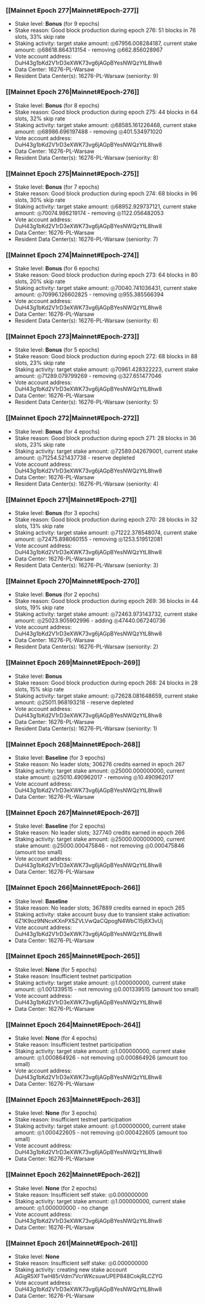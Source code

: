 ### [[Mainnet Epoch 277|Mainnet#Epoch-277]]
* Stake level: **Bonus** (for 9 epochs)
* Stake reason: Good block production during epoch 276: 51 blocks in 76 slots, 33% skip rate
* Staking activity: target stake amount: ◎67956.008284187, current stake amount: ◎68618.864313154 - removing ◎662.856028967
* Vote account address: DuH43g1bKd2V1rD3eXWK73vg6jAGpBYesNWQzYtL8hw8
* Data Center: 16276-PL-Warsaw
* Resident Data Center(s): 16276-PL-Warsaw (seniority: 9)
### [[Mainnet Epoch 276|Mainnet#Epoch-276]]
* Stake level: **Bonus** (for 8 epochs)
* Stake reason: Good block production during epoch 275: 44 blocks in 64 slots, 32% skip rate
* Staking activity: target stake amount: ◎68585.161226468, current stake amount: ◎68986.696197488 - removing ◎401.534971020
* Vote account address: DuH43g1bKd2V1rD3eXWK73vg6jAGpBYesNWQzYtL8hw8
* Data Center: 16276-PL-Warsaw
* Resident Data Center(s): 16276-PL-Warsaw (seniority: 8)
### [[Mainnet Epoch 275|Mainnet#Epoch-275]]
* Stake level: **Bonus** (for 7 epochs)
* Stake reason: Good block production during epoch 274: 68 blocks in 96 slots, 30% skip rate
* Staking activity: target stake amount: ◎68952.929737121, current stake amount: ◎70074.986219174 - removing ◎1122.056482053
* Vote account address: DuH43g1bKd2V1rD3eXWK73vg6jAGpBYesNWQzYtL8hw8
* Data Center: 16276-PL-Warsaw
* Resident Data Center(s): 16276-PL-Warsaw (seniority: 7)
### [[Mainnet Epoch 274|Mainnet#Epoch-274]]
* Stake level: **Bonus** (for 6 epochs)
* Stake reason: Good block production during epoch 273: 64 blocks in 80 slots, 20% skip rate
* Staking activity: target stake amount: ◎70040.741036431, current stake amount: ◎70996.126602825 - removing ◎955.385566394
* Vote account address: DuH43g1bKd2V1rD3eXWK73vg6jAGpBYesNWQzYtL8hw8
* Data Center: 16276-PL-Warsaw
* Resident Data Center(s): 16276-PL-Warsaw (seniority: 6)
### [[Mainnet Epoch 273|Mainnet#Epoch-273]]
* Stake level: **Bonus** (for 5 epochs)
* Stake reason: Good block production during epoch 272: 68 blocks in 88 slots, 23% skip rate
* Staking activity: target stake amount: ◎70961.428322223, current stake amount: ◎71289.079799269 - removing ◎327.651477046
* Vote account address: DuH43g1bKd2V1rD3eXWK73vg6jAGpBYesNWQzYtL8hw8
* Data Center: 16276-PL-Warsaw
* Resident Data Center(s): 16276-PL-Warsaw (seniority: 5)
### [[Mainnet Epoch 272|Mainnet#Epoch-272]]
* Stake level: **Bonus** (for 4 epochs)
* Stake reason: Good block production during epoch 271: 28 blocks in 36 slots, 23% skip rate
* Staking activity: target stake amount: ◎72589.042679001, current stake amount: ◎71254.521437738 - reserve depleted
* Vote account address: DuH43g1bKd2V1rD3eXWK73vg6jAGpBYesNWQzYtL8hw8
* Data Center: 16276-PL-Warsaw
* Resident Data Center(s): 16276-PL-Warsaw (seniority: 4)
### [[Mainnet Epoch 271|Mainnet#Epoch-271]]
* Stake level: **Bonus** (for 3 epochs)
* Stake reason: Good block production during epoch 270: 28 blocks in 32 slots, 13% skip rate
* Staking activity: target stake amount: ◎71222.378548074, current stake amount: ◎72475.898060155 - removing ◎1253.519512081
* Vote account address: DuH43g1bKd2V1rD3eXWK73vg6jAGpBYesNWQzYtL8hw8
* Data Center: 16276-PL-Warsaw
* Resident Data Center(s): 16276-PL-Warsaw (seniority: 3)
### [[Mainnet Epoch 270|Mainnet#Epoch-270]]
* Stake level: **Bonus** (for 2 epochs)
* Stake reason: Good block production during epoch 269: 36 blocks in 44 slots, 19% skip rate
* Staking activity: target stake amount: ◎72463.973143732, current stake amount: ◎25023.905902996 - adding ◎47440.067240736
* Vote account address: DuH43g1bKd2V1rD3eXWK73vg6jAGpBYesNWQzYtL8hw8
* Data Center: 16276-PL-Warsaw
* Resident Data Center(s): 16276-PL-Warsaw (seniority: 2)
### [[Mainnet Epoch 269|Mainnet#Epoch-269]]
* Stake level: **Bonus**
* Stake reason: Good block production during epoch 268: 24 blocks in 28 slots, 15% skip rate
* Staking activity: target stake amount: ◎72628.081648659, current stake amount: ◎25011.968193218 - reserve depleted
* Vote account address: DuH43g1bKd2V1rD3eXWK73vg6jAGpBYesNWQzYtL8hw8
* Data Center: 16276-PL-Warsaw
* Resident Data Center(s): 16276-PL-Warsaw (seniority: 1)
### [[Mainnet Epoch 268|Mainnet#Epoch-268]]
* Stake level: **Baseline** (for 3 epochs)
* Stake reason: No leader slots; 306276 credits earned in epoch 267
* Staking activity: target stake amount: ◎25000.000000000, current stake amount: ◎25010.490962017 - removing ◎10.490962017
* Vote account address: DuH43g1bKd2V1rD3eXWK73vg6jAGpBYesNWQzYtL8hw8
* Data Center: 16276-PL-Warsaw
### [[Mainnet Epoch 267|Mainnet#Epoch-267]]
* Stake level: **Baseline** (for 2 epochs)
* Stake reason: No leader slots; 327740 credits earned in epoch 266
* Staking activity: target stake amount: ◎25000.000000000, current stake amount: ◎25000.000475846 - not removing ◎0.000475846 (amount too small)
* Vote account address: DuH43g1bKd2V1rD3eXWK73vg6jAGpBYesNWQzYtL8hw8
* Data Center: 16276-PL-Warsaw
### [[Mainnet Epoch 266|Mainnet#Epoch-266]]
* Stake level: **Baseline**
* Stake reason: No leader slots; 367889 credits earned in epoch 265
* Staking activity: stake account busy due to transient stake activation: 6Z1K9oz9NNcxKXnPX5ZVLVwQaCQpogN4WbC15j8X3vUj
* Vote account address: DuH43g1bKd2V1rD3eXWK73vg6jAGpBYesNWQzYtL8hw8
* Data Center: 16276-PL-Warsaw
### [[Mainnet Epoch 265|Mainnet#Epoch-265]]
* Stake level: **None** (for 5 epochs)
* Stake reason: Insufficient testnet participation
* Staking activity: target stake amount: ◎1.000000000, current stake amount: ◎1.001339515 - not removing ◎0.001339515 (amount too small)
* Vote account address: DuH43g1bKd2V1rD3eXWK73vg6jAGpBYesNWQzYtL8hw8
* Data Center: 16276-PL-Warsaw
### [[Mainnet Epoch 264|Mainnet#Epoch-264]]
* Stake level: **None** (for 4 epochs)
* Stake reason: Insufficient testnet participation
* Staking activity: target stake amount: ◎1.000000000, current stake amount: ◎1.000864926 - not removing ◎0.000864926 (amount too small)
* Vote account address: DuH43g1bKd2V1rD3eXWK73vg6jAGpBYesNWQzYtL8hw8
* Data Center: 16276-PL-Warsaw
### [[Mainnet Epoch 263|Mainnet#Epoch-263]]
* Stake level: **None** (for 3 epochs)
* Stake reason: Insufficient testnet participation
* Staking activity: target stake amount: ◎1.000000000, current stake amount: ◎1.000422605 - not removing ◎0.000422605 (amount too small)
* Vote account address: DuH43g1bKd2V1rD3eXWK73vg6jAGpBYesNWQzYtL8hw8
* Data Center: 16276-PL-Warsaw
### [[Mainnet Epoch 262|Mainnet#Epoch-262]]
* Stake level: **None** (for 2 epochs)
* Stake reason: Insufficient self stake: ◎0.000000000
* Staking activity: target stake amount: ◎1.000000000, current stake amount: ◎1.000000000 - no change
* Vote account address: DuH43g1bKd2V1rD3eXWK73vg6jAGpBYesNWQzYtL8hw8
* Data Center: 16276-PL-Warsaw
### [[Mainnet Epoch 261|Mainnet#Epoch-261]]
* Stake level: **None**
* Stake reason: Insufficient self stake: ◎0.000000000
* Staking activity: creating new stake account AGigR5XFTwH85rVdm7VcrWKcsuwUPEP848CokjRLCZYG
* Vote account address: DuH43g1bKd2V1rD3eXWK73vg6jAGpBYesNWQzYtL8hw8
* Data Center: 16276-PL-Warsaw